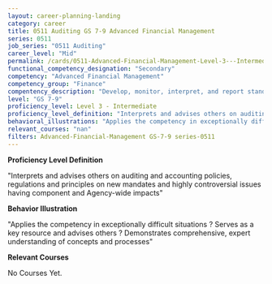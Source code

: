 ```yaml
---
layout: career-planning-landing
category: career
title: 0511 Auditing GS 7-9 Advanced Financial Management
series: 0511
job_series: "0511 Auditing"
career_level: "Mid"
permalink: /cards/0511-Advanced-Financial-Management-Level-3---Intermediate/
functional_competency_designation: "Secondary"
competency: "Advanced Financial Management"
competency_group: "Finance"
compentency_description: "Develop, monitor, interpret, and report standardized processes/operations to ensure transparency and compliance with financial statutory, regulatory, and leadership guidance with the intent of promoting effectiveness and accountability."
level: "GS 7-9"
proficiency_level: Level 3 - Intermediate
proficiency_level_definition: "Interprets and advises others on auditing and accounting policies, regulations and principles on new mandates and highly controversial issues having component and Agency-wide impacts"
behavioral_illustrations: "Applies the competency in exceptionally difficult situations ? Serves as a key resource and advises others ? Demonstrates comprehensive, expert understanding of concepts and processes"
relevant_courses: "nan"
filters: Advanced-Financial-Management GS-7-9 series-0511
---
```


<p><b>Proficiency Level Definition</b></p>
<p>"Interprets and advises others on auditing and accounting policies, regulations and principles on new mandates and highly controversial issues having component and Agency-wide impacts"</p>
<p><b>Behavior Illustration</b></p>
<p>"Applies the competency in exceptionally difficult situations ? Serves as a key resource and advises others ? Demonstrates comprehensive, expert understanding of concepts and processes"</p>
<p><b>Relevant Courses</b></p>
<div class="cfo-courses-outer"><div class="cfo-courses-inner">No Courses Yet.</div></div>

